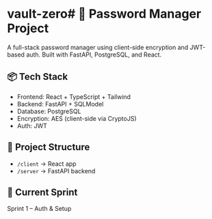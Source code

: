 # vault-zero# 🔐 Password Manager Project

A full-stack password manager using client-side encryption and JWT-based auth. Built with FastAPI, PostgreSQL, and React.

## 📦 Tech Stack
- Frontend: React + TypeScript + Tailwind
- Backend: FastAPI + SQLModel
- Database: PostgreSQL
- Encryption: AES (client-side via CryptoJS)
- Auth: JWT

## 📂 Project Structure
- `/client` → React app
- `/server` → FastAPI backend

## 📅 Current Sprint
Sprint 1 – Auth & Setup
